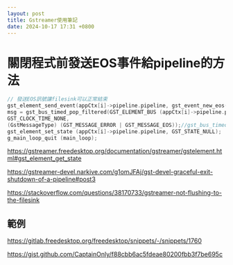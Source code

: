 ```yaml
---
layout: post
title: Gstreamer使用筆記
date: 2024-10-17 17:31 +0800
---
```


# 關閉程式前發送EOS事件給pipeline的方法
```c
// 發送EOS訊號讓filesink可以正常結束
gst_element_send_event(appCtx[i]->pipeline.pipeline, gst_event_new_eos());
msg = gst_bus_timed_pop_filtered(GST_ELEMENT_BUS (appCtx[i]->pipeline.pipeline), 
GST_CLOCK_TIME_NONE, 
(GstMessageType) (GST_MESSAGE_ERROR | GST_MESSAGE_EOS));//gst_bus_timed_pop_filtered 是synchronously取得訊號，如果沒有訊號會一直等待並把執行續卡住
gst_element_set_state (appCtx[i]->pipeline.pipeline, GST_STATE_NULL);
g_main_loop_quit (main_loop);
```

https://gstreamer.freedesktop.org/documentation/gstreamer/gstelement.html#gst_element_get_state

https://gstreamer-devel.narkive.com/g1omJFAj/gst-devel-graceful-exit-shutdown-of-a-pipeline#post3

https://stackoverflow.com/questions/38170733/gstreamer-not-flushing-to-the-filesink

## 範例
https://gitlab.freedesktop.org/freedesktop/snippets/-/snippets/1760

https://gist.github.com/CaptainOnly/f88cbb6ac5fdeae80200fbb3f7be695c
